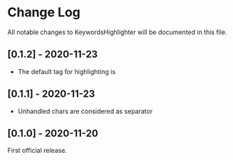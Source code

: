 # Change Log
All notable changes to KeywordsHighlighter will be documented in this file.

## [0.1.2] - 2020-11-23

- The default tag for highlighting is <mark></mark>

## [0.1.1] - 2020-11-23

- Unhandled chars are considered as separator

## [0.1.0] - 2020-11-20

First official release.
